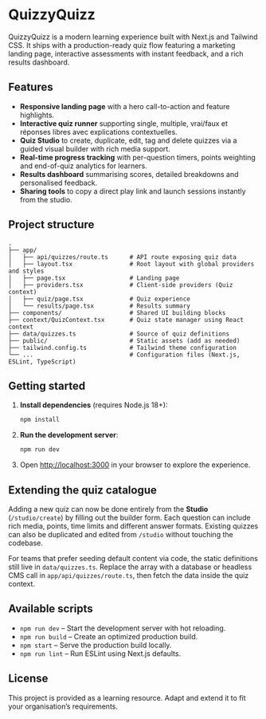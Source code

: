 # QuizzyQuizz

QuizzyQuizz is a modern learning experience built with Next.js and Tailwind CSS. It ships with a production-ready quiz flow featuring a marketing landing page, interactive assessments with instant feedback, and a rich results dashboard.

## Features

- **Responsive landing page** with a hero call-to-action and feature highlights.
- **Interactive quiz runner** supporting single, multiple, vrai/faux et réponses libres avec explications contextuelles.
- **Quiz Studio** to create, duplicate, edit, tag and delete quizzes via a guided visual builder with rich media support.
- **Real-time progress tracking** with per-question timers, points weighting and end-of-quiz analytics for learners.
- **Results dashboard** summarising scores, detailed breakdowns and personalised feedback.
- **Sharing tools** to copy a direct play link and launch sessions instantly from the studio.

## Project structure

```
.
├── app/
│   ├── api/quizzes/route.ts      # API route exposing quiz data
│   ├── layout.tsx                # Root layout with global providers and styles
│   ├── page.tsx                  # Landing page
│   ├── providers.tsx             # Client-side providers (Quiz context)
│   ├── quiz/page.tsx             # Quiz experience
│   └── results/page.tsx          # Results summary
├── components/                   # Shared UI building blocks
├── context/QuizContext.tsx       # Quiz state manager using React context
├── data/quizzes.ts               # Source of quiz definitions
├── public/                       # Static assets (add as needed)
├── tailwind.config.ts            # Tailwind theme configuration
└── ...                           # Configuration files (Next.js, ESLint, TypeScript)
```

## Getting started

1. **Install dependencies** (requires Node.js 18+):

   ```bash
   npm install
   ```

2. **Run the development server**:

   ```bash
   npm run dev
   ```

3. Open [http://localhost:3000](http://localhost:3000) in your browser to explore the experience.

## Extending the quiz catalogue

Adding a new quiz can now be done entirely from the **Studio** (`/studio/create`) by filling out the builder form. Each question can include rich media, points, time limits and different answer formats. Existing quizzes can also be duplicated and edited from `/studio` without touching the codebase.

For teams that prefer seeding default content via code, the static definitions still live in `data/quizzes.ts`. Replace the array with a database or headless CMS call in `app/api/quizzes/route.ts`, then fetch the data inside the quiz context.

## Available scripts

- `npm run dev` – Start the development server with hot reloading.
- `npm run build` – Create an optimized production build.
- `npm start` – Serve the production build locally.
- `npm run lint` – Run ESLint using Next.js defaults.

## License

This project is provided as a learning resource. Adapt and extend it to fit your organisation’s requirements.

